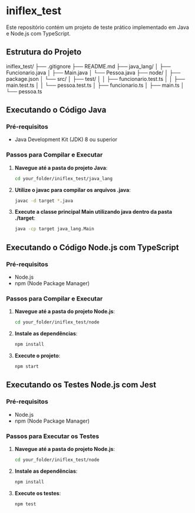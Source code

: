 # iniflex_test

Este repositório contém um projeto de teste prático implementado em Java e Node.js com TypeScript.

## Estrutura do Projeto
iniflex_test/ ├── .gitignore ├── README.md ├── java_lang/ │ ├── Funcionario.java │ ├── Main.java │ └── Pessoa.java ├── node/ │ ├── package.json │ └── src/ │ ├── test/ │ │ ├── funcionario.test.ts │ │ ├── main.test.ts │ │ └── pessoa.test.ts │ ├── funcionario.ts │ ├── main.ts │ └── pessoa.ts


## Executando o Código Java

### Pré-requisitos

- Java Development Kit (JDK) 8 ou superior

### Passos para Compilar e Executar

1. **Navegue até a pasta do projeto Java**:
    ```sh
    cd your_folder/iniflex_test/java_lang
    ```
2. **Utilize o javac para compilar os arquivos .java**:
    ```sh
    javac -d target *.java
    ```
3. **Execute a classe principal Main utilizando java dentro da pasta ./target**:
    ```sh
    java -cp target java_lang.Main
    ```

## Executando o Código Node.js com TypeScript

### Pré-requisitos

- Node.js
- npm (Node Package Manager)

### Passos para Compilar e Executar

1. **Navegue até a pasta do projeto Node.js**:
    ```sh
    cd your_folder/iniflex_test/node
    ```
2. **Instale as dependências**:
    ```sh
    npm install
    ```
3. **Execute o projeto**:
    ```sh
    npm start
    ```

## Executando os Testes Node.js com Jest

### Pré-requisitos

- Node.js
- npm (Node Package Manager)

### Passos para Executar os Testes

1. **Navegue até a pasta do projeto Node.js**:
    ```sh
    cd your_folder/iniflex_test/node
    ```
2. **Instale as dependências**:
    ```sh
    npm install
    ```
3. **Execute os testes**:
    ```sh
    npm test
    ```